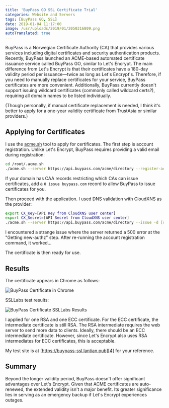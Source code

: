 ```yaml
---
title: 'BuyPass GO SSL Certificate Trial'
categories: Website and Servers
tags: [BuyPass GO, SSL]
date: 2019-01-04 11:17:00
image: /usr/uploads/2019/01/2050316809.png
autoTranslated: true
---
```



BuyPass is a Norwegian Certificate Authority (CA) that provides various services including digital certificates and security authentication products. Recently, BuyPass launched an ACME-based automated certificate issuance service called BuyPass GO, similar to Let's Encrypt. The main difference from Let's Encrypt is that their certificates have a 180-day validity period per issuance—twice as long as Let's Encrypt's. Therefore, if you need to manually replace certificates for your service, BuyPass certificates are more convenient. Additionally, BuyPass currently doesn't support issuing wildcard certificates (commonly called wildcard certs?), requiring all domain names to be listed individually.

(Though personally, if manual certificate replacement is needed, I think it's better to apply for a one-year validity certificate from TrustAsia or similar providers.)

## Applying for Certificates

I use the [acme.sh][1] tool to apply for certificates. The first step is account registration. Unlike Let's Encrypt, BuyPass requires providing a valid email during registration:

```bash
cd /root/.acme.sh
./acme.sh --server https://api.buypass.com/acme/directory --register-account --accountemail [your email address]
```

If your domain has CAA records restricting which CAs can issue certificates, add a `0 issue buypass.com` record to allow BuyPass to issue certificates for you.

Then proceed with the application. I used DNS validation with CloudXNS as the provider:

```bash
export CX_Key=[API Key from CloudXNS user center]
export CX_Secret=[API Secret from CloudXNS user center]
./acme.sh --server https://api.buypass.com/acme/directory --issue -d [domain1] -d [domain2] --days 150 --dns dns_cx
```

I encountered a strange issue where the server returned a 500 error at the "Getting new-authz" step. After re-running the account registration command, it worked...

The certificate is then ready for use.

## Results

The certificate appears in Chrome as follows:

![BuyPass Certificate in Chrome][2]

SSLLabs test results:

![BuyPass Certificate SSLLabs Results][3]

I applied for one RSA and one ECC certificate. For the ECC certificate, the intermediate certificate is still RSA. The RSA intermediate requires the web server to send more data to clients. Ideally, there should be an ECC intermediate certificate. However, since Let's Encrypt also uses RSA intermediates for ECC certificates, this is acceptable.

My test site is at [https://buypass-ssl.lantian.pub][4] for your reference.

## Summary

Beyond the longer validity period, BuyPass doesn't offer significant advantages over Let's Encrypt. Given that ACME certificates are auto-renewed, the extended validity isn't a major benefit. Its greater significance lies in serving as an emergency backup if Let's Encrypt experiences outages.

[1]: https://github.com/Neilpang/acme.sh
[2]: /usr/uploads/2019/01/2050316809.png
[3]: /usr/uploads/2019/01/2758220465.png
[4]: https://buypass-ssl.lantian.pub
```
